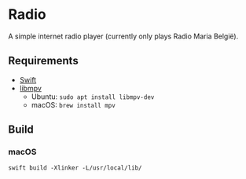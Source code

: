 # Radio
A simple internet radio player (currently only plays Radio Maria België).

## Requirements

- [Swift](https://swift.org/download/#releases)
- [libmpv](mpv.io)
  - Ubuntu: `sudo apt install libmpv-dev`
  - macOS: `brew install mpv`

## Build

### macOS

```shell
swift build -Xlinker -L/usr/local/lib/
```